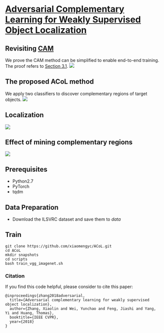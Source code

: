 # [Adversarial Complementary Learning for Weakly Supervised Object Localization](http://openaccess.thecvf.com/content_cvpr_2018/papers/Zhang_Adversarial_Complementary_Learning_CVPR_2018_paper.pdf)

## Revisiting [CAM](http://cnnlocalization.csail.mit.edu/Zhou_Learning_Deep_Features_CVPR_2016_paper.pdf)
We prove the CAM method can be simplified to enable end-to-end training. The proof refers to [Section 3.1](http://openaccess.thecvf.com/content_cvpr_2018/papers/Zhang_Adversarial_Complementary_Learning_CVPR_2018_paper.pdf).
![](figs/revisiting_cam.png)

## The proposed ACoL method
We apply two classifiers to discover complementary regions of target objects.
![](figs/frame.png)

## Localization
![](figs/bbox_show.png)

## Effect of mining complementary regions
![](figs/effect.png)

## Prerequisites
- Python2.7
- PyTorch
- tqdm

## Data Preparation

- Download the ILSVRC dataset and save them to $data$

## Train
```
git clone https://github.com/xiaomengyc/ACoL.git
cd ACoL
mkdir snapshots
cd scripts
bash train_vgg_imagenet.sh
```

### Citation
If you find this code helpful, please consider to cite this paper:
```
@inproceedings{zhang2018adversarial,
  title={Adversarial complementary learning for weakly supervised object localization},
  author={Zhang, Xiaolin and Wei, Yunchao and Feng, Jiashi and Yang, Yi and Huang, Thomas},
  booktitle={IEEE CVPR},
  year={2018}
}
```
